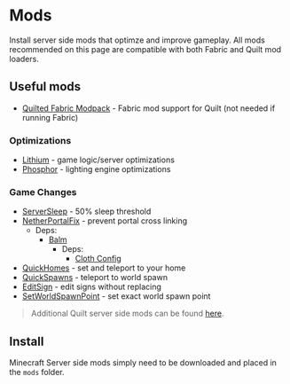 # Mods

Install server side mods that optimze and improve gameplay. All mods recommended
on this page are compatible with both Fabric and Quilt mod loaders.

## Useful mods

- [Quilted Fabric Modpack](https://modrinth.com/mod/qsl) - Fabric mod support
  for Quilt (not needed if running Fabric)

### Optimizations

- [Lithium](https://modrinth.com/mod/lithium) - game logic/server optimizations
- [Phosphor](https://modrinth.com/mod/phosphor) - lighting engine optimizations

### Game Changes

- [ServerSleep](https://modrinth.com/datapack/serversleep) - 50% sleep threshold
- [NetherPortalFix](https://modrinth.com/mod/netherportalfix) - prevent portal
  cross linking
  - Deps:
    - [Balm](https://modrinth.com/mod/balm)
      - Deps:
        - [Cloth Config](https://modrinth.com/mod/cloth-config)
- [QuickHomes](https://beta.curseforge.com/minecraft/mc-mods/quickhomes) - set
  and teleport to your home
- [QuickSpawns](https://www.curseforge.com/minecraft/mc-mods/quickspawns) -
  teleport to world spawn
- [EditSign](https://modrinth.com/mod/editsign) - edit signs without replacing
- [SetWorldSpawnPoint](https://modrinth.com/mod/set-world-spawn-point) - set
  exact world spawn point

> Additional Quilt server side mods can be found [here](https://serverside.infra.link).

## Install

Minecraft Server side mods simply need to be downloaded and placed in the `mods`
folder.
